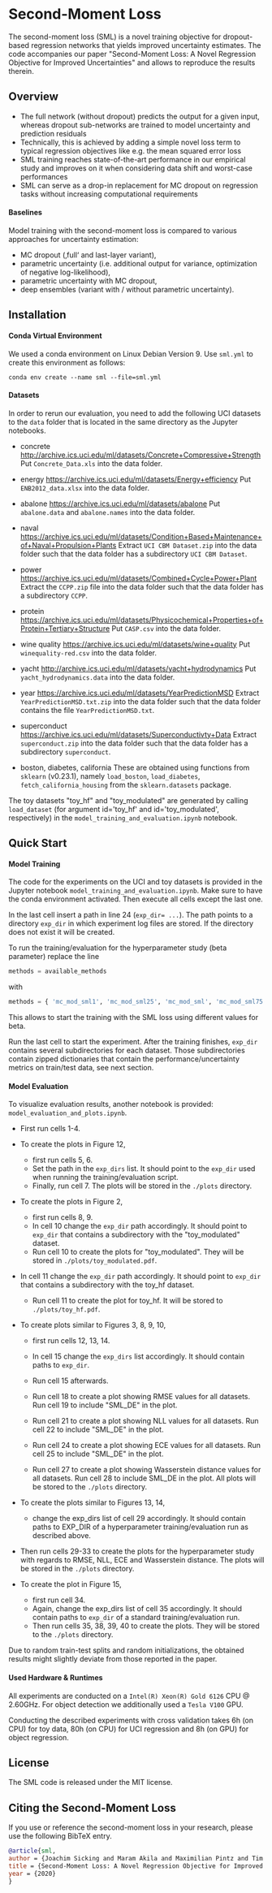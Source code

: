 # Second-Moment Loss

The second-moment loss (SML) is a novel training objective for dropout-based regression networks that yields improved uncertainty estimates. The code accompanies our paper "Second-Moment Loss: A Novel Regression Objective for Improved Uncertainties" and allows to reproduce the results therein.

## Overview

* The full network (without dropout) predicts the output for a given input, whereas dropout sub-networks are trained to model uncertainty and prediction residuals
* Technically, this is achieved by adding a simple novel loss term to typical regression objectives like e.g. the mean squared error loss
* SML training reaches state-of-the-art performance in our empirical study and improves on it when considering data shift and worst-case performances
* SML can serve as a drop-in replacement for MC dropout on regression tasks without increasing computational requirements

#### Baselines

Model training with the second-moment loss is compared to various approaches for uncertainty estimation:

* MC dropout (‚full‘ and last-layer variant),
* parametric uncertainty (i.e. additional output for variance, optimization of negative log-likelihood),
* parametric uncertainty with MC dropout,
* deep ensembles (variant with / without parametric uncertainty).

## Installation

#### Conda Virtual Environment

We used a conda environment on Linux Debian Version 9. Use `sml.yml` to create this environment as follows:

`conda env create --name sml --file=sml.yml`


#### Datasets

In order to rerun our evaluation, you need to add the following UCI datasets to the `data` folder that is located in the same directory as the Jupyter notebooks.

- concrete
  http://archive.ics.uci.edu/ml/datasets/Concrete+Compressive+Strength
  Put `Concrete_Data.xls` into the data folder.

- energy
  https://archive.ics.uci.edu/ml/datasets/Energy+efficiency
  Put `ENB2012_data.xlsx` into the data folder.

- abalone
  https://archive.ics.uci.edu/ml/datasets/abalone
  Put `abalone.data` and `abalone.names` into the data folder.

- naval
  https://archive.ics.uci.edu/ml/datasets/Condition+Based+Maintenance+of+Naval+Propulsion+Plants
  Extract `UCI CBM Dataset.zip` into the data folder such that the data folder has a subdirectory `UCI CBM Dataset`.

- power
  https://archive.ics.uci.edu/ml/datasets/Combined+Cycle+Power+Plant
  Extract the `CCPP.zip` file into the data folder such that the data folder has a subdirectory `CCPP`.

- protein
  https://archive.ics.uci.edu/ml/datasets/Physicochemical+Properties+of+Protein+Tertiary+Structure
  Put `CASP.csv` into the data folder.

- wine quality
  https://archive.ics.uci.edu/ml/datasets/wine+quality
  Put `winequality-red.csv` into the data folder.

- yacht
  http://archive.ics.uci.edu/ml/datasets/yacht+hydrodynamics
  Put `yacht_hydrodynamics.data` into the data folder.

- year
  https://archive.ics.uci.edu/ml/datasets/YearPredictionMSD
  Extract `YearPredictionMSD.txt.zip` into the data folder such that the data folder contains the file `YearPredictionMSD.txt`.

- superconduct
  https://archive.ics.uci.edu/ml/datasets/Superconductivty+Data
  Extract `superconduct.zip` into the data folder such that the data folder has a subdirectory `superconduct`.

- boston, diabetes, california
  These are obtained using functions from `sklearn` (v0.23.1), namely `load_boston`, `load_diabetes`, `fetch_california_housing` from the `sklearn.datasets` package.

The toy datasets "toy_hf" and "toy_modulated" are generated by calling `load_dataset` (for argument id='toy_hf' and id='toy_modulated', respectively) in the `model_training_and_evaluation.ipynb` notebook.

## Quick Start

#### Model Training

The code for the experiments on the UCI and toy datasets is provided in the Jupyter notebook `model_training_and_evaluation.ipynb`. Make sure to have the conda environment activated. Then execute all cells except the last one.

In the last cell insert a path in line 24 (`exp_dir= ...`). The path points to a directory `exp_dir` in which experiment log files are stored. If the directory does not exist it will be created.

To run the training/evaluation for the hyperparameter study (beta parameter) replace the line

```python
methods = available_methods  
```

with

```python
methods = { 'mc_mod_sml1', 'mc_mod_sml25', 'mc_mod_sml', 'mc_mod_sml75', 'mc_mod_sml90'}
```

This allows to start the training with the SML loss using different values for beta.

Run the last cell to start the experiment. After the training finishes, `exp_dir` contains several subdirectories for each dataset.
Those subdirectories contain zipped dictionaries that contain the performance/uncertainty metrics on train/test data, see next section.

#### Model Evaluation

To visualize evaluation results, another notebook is provided: `model_evaluation_and_plots.ipynb`.

- First run cells 1-4.

- To create the plots in Figure 12,

  - first run cells 5, 6. 
  - Set the path in the `exp_dirs` list. It should point to the `exp_dir` used when running the training/evaluation script.
  - Finally, run cell 7. The plots will be stored in the `./plots` directory.

- To create the plots in Figure 2, 
  
  - first run cells 8, 9.
  - In cell 10 change the `exp_dir` path accordingly. It should point to `exp_dir` that contains a subdirectory with the "toy_modulated" dataset.
  - Run cell 10 to create the plots for "toy_modulated". They will be stored in `./plots/toy_modulated.pdf`.
- In cell 11 change the `exp_dir` path accordingly. It should point to `exp_dir` that contains a subdirectory with the toy_hf dataset.
  - Run cell 11 to create the plot for toy_hf. It will be stored to `./plots/toy_hf.pdf`.
  
- To create plots similar to Figures 3, 8, 9, 10, 
  
  - first run cells 12, 13, 14.
  - In cell 15 change the `exp_dirs` list accordingly. It should contain paths to `exp_dir`.
  - Run cell 15 afterwards.
  
  - Run cell 18 to create a plot showing RMSE values for all datasets. Run cell 19 to include "SML_DE" in the plot.
  - Run cell 21 to create a plot showing NLL values for all datasets. Run cell 22 to include "SML_DE" in the plot.
  - Run cell 24 to create a plot showing ECE values for all datasets. Run cell 25 to include "SML_DE" in the plot.
  - Run cell 27 to create a plot showing Wasserstein distance values for all datasets. Run cell 28 to include SML_DE in the plot. All plots will be stored to the `./plots` directory.
  
- To create the plots similar to Figures 13, 14, 
  
  - change the exp_dirs list of cell 29 accordingly. It should contain paths to EXP_DIR of a hyperparameter training/evaluation run as described above.
- Then run cells 29-33 to create the plots for the hyperparameter study with regards to RMSE, NLL, ECE and Wasserstein distance. The plots will be stored in the `./plots` directory.
  
- To create the plot in Figure 15, 
  
  - first run cell 34. 
  - Again, change the exp_dirs list of cell 35 accordingly. It should contain paths to `exp_dir` of a standard training/evaluation run.
  - Then run cells 35, 38, 39, 40 to create the plots. They will be stored to the `./plots` directory.

Due to random train-test splits and random initializations, the obtained results might slightly deviate from those reported in the paper.

#### Used Hardware & Runtimes

All experiments are conducted on a `Intel(R) Xeon(R) Gold 6126` CPU @ 2.60GHz. For object detection we additionally used a `Tesla V100` GPU.


Conducting the described experiments with cross validation takes 6h (on CPU) for toy data, 80h (on CPU) for UCI regression and 8h (on GPU) for object regression.

## License

The SML code is released under the MIT license.

## Citing the Second-Moment Loss

If you use or reference the second-moment loss in your research, please use the following BibTeX entry.

```BibTeX
@article{sml,
author = {Joachim Sicking and Maram Akila and Maximilian Pintz and Tim Wirtz and Asja Fischer},
title = {Second-Moment Loss: A Novel Regression Objective for Improved Uncertainties},
year = {2020}
}
```
